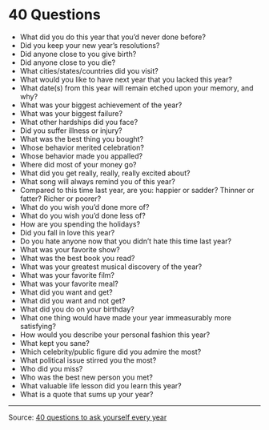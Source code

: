 # 40 Questions

- What did you do this year that you’d never done before?
- Did you keep your new year’s resolutions?
- Did anyone close to you give birth?
- Did anyone close to you die?
- What cities/states/countries did you visit?
- What would you like to have next year that you lacked this year?
- What date(s) from this year will remain etched upon your memory, and why?
- What was your biggest achievement of the year?
- What was your biggest failure?
- What other hardships did you face?
- Did you suffer illness or injury?
- What was the best thing you bought?
- Whose behavior merited celebration?
- Whose behavior made you appalled?
- Where did most of your money go?
- What did you get really, really, really excited about?
- What song will always remind you of this year?
- Compared to this time last year, are you: happier or sadder? Thinner or fatter? Richer or poorer?
- What do you wish you’d done more of?
- What do you wish you’d done less of?
- How are you spending the holidays?
- Did you fall in love this year?
- Do you hate anyone now that you didn’t hate this time last year?
- What was your favorite show?
- What was the best book you read?
- What was your greatest musical discovery of the year?
- What was your favorite film?
- What was your favorite meal?
- What did you want and get?
- What did you want and not get?
- What did you do on your birthday?
- What one thing would have made your year immeasurably more satisfying?
- How would you describe your personal fashion this year?
- What kept you sane?
- Which celebrity/public figure did you admire the most?
- What political issue stirred you the most?
- Who did you miss?
- Who was the best new person you met?
- What valuable life lesson did you learn this year?
- What is a quote that sums up your year?

---

Source: [40 questions to ask yourself every year](https://stephango.com/40-questions)